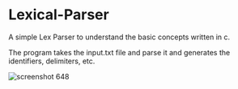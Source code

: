 # Lexical-Parser
A simple Lex Parser to understand the basic concepts written in c.

The program takes the input.txt file and parse it and generates the identifiers, delimiters, etc.

![screenshot 648](https://cloud.githubusercontent.com/assets/14877901/13579624/832bf0f2-e4c4-11e5-8f20-7b6c670fa284.png)
